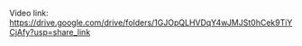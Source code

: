 Video link:
https://drive.google.com/drive/folders/1GJOpQLHVDqY4wJMJSt0hCek9TiYCjAfy?usp=share_link

